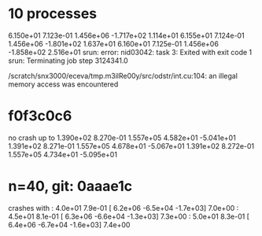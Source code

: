 # 10 processes

6.150e+01 7.123e-01 1.456e+06 -1.717e+02 1.114e+01
6.155e+01 7.124e-01 1.456e+06 -1.801e+02 1.637e+01
6.160e+01 7.125e-01 1.456e+06 -1.858e+02 2.516e+01
srun: error: nid03042: task 3: Exited with exit code 1
srun: Terminating job step 3124341.0

/scratch/snx3000/eceva/tmp.m3ilRe00y/src/odstr/int.cu:104: an illegal memory access was encountered

# f0f3c0c6
no crash up to
1.390e+02 8.270e-01 1.557e+05 4.582e+01 -5.041e+01
1.391e+02 8.271e-01 1.557e+05 4.678e+01 -5.067e+01
1.391e+02 8.272e-01 1.557e+05 4.734e+01 -5.095e+01

# n=40, git: 0aaae1c
crashes with 
:  4.0e+01  7.9e-01 [ 6.2e+06 -6.5e+04 -1.7e+03]  7.0e+00
:  4.5e+01  8.1e-01 [ 6.3e+06 -6.6e+04 -1.3e+03]  7.3e+00
:  5.0e+01  8.3e-01 [ 6.4e+06 -6.7e+04 -1.6e+03]  7.4e+00

